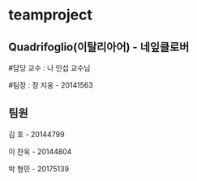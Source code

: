 # teamproject

## Quadrifoglio(이탈리아어) - 네잎클로버

#담당 교수 : 나 인섭 교수님

#팀장 : 장 지웅 - 20141563

팀원  
---------------------------
김 호 - 20144799

이 찬욱 - 20144804

박 형민 - 20175139

